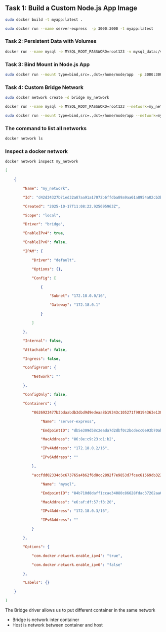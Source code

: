 
## Task 1: Build a Custom Node.js App Image 

```bash
sudo docker build -t myapp:latest .
```

```bash 
sudo docker run --name server-express  -p 3000:3000 -t myapp:latest
```
### Task 2: Persistent Data with Volumes


```bash
docker run --name mysql -e MYSQL_ROOT_PASSWORD=root123 -v mysql_data:/var/lib/mysql -d mysql:latest
```

### Task 3: Bind Mount in Node.js App

```bash
sudo docker run --mount type=bind,src=.,dst=/home/node/app  -p 3000:3000 -t myapp:latest
```

### Task 4: Custom Bridge Network

```bash
sudo docker network create -d bridge my_network
```

```bash 
docker run --name mysql -e MYSQL_ROOT_PASSWORD=root123 --network=my_network -v mysql_data:/var/lib/mysql -d mysql:latest
```

```bash 
sudo docker run --mount type=bind,src=.,dst=/home/node/app --network=my_network  -p 3000:3000 -t myapp:latest
```



### The command  to list all networks

```bash
docker network ls
```

### Inspect a docker network

```bash
docker network inspect my_network
```

```json
[

    {

        "Name": "my_network",

        "Id": "d42d34327b71ed32a87aa91a17072b6ffdba89a9aa61a8954a02cb3be6f948ea",

        "Created": "2025-10-17T11:08:22.925695963Z",

        "Scope": "local",

        "Driver": "bridge",

        "EnableIPv4": true,

        "EnableIPv6": false,

        "IPAM": {

            "Driver": "default",

            "Options": {},

            "Config": [

                {

                    "Subnet": "172.18.0.0/16",

                    "Gateway": "172.18.0.1"

                }

            ]

        },

        "Internal": false,

        "Attachable": false,

        "Ingress": false,

        "ConfigFrom": {

            "Network": ""

        },

        "ConfigOnly": false,

        "Containers": {

            "0626923477b3bdaabdb3dbd9d9edeaa8b19343c105271f90194363e1384199db": {

                "Name": "server-express",

                "EndpointID": "db5e309d58c2eada7d2dbf0c2bcdecc0e93b70ab1c7371b4e529af6b0a5792c6",

                "MacAddress": "86:8e:c9:23:d1:b2",

                "IPv4Address": "172.18.0.2/16",

                "IPv6Address": ""

            },

            "accfdd02334d6c673765a4b62f6d8cc2892f7e9853d7fcec61569db323bfea99": {

                "Name": "mysql",

                "EndpointID": "84b710d8daff1ccae34080c86628fdac37202aa06f39115f85997f76d089cadb",

                "MacAddress": "e6:af:df:57:f3:20",

                "IPv4Address": "172.18.0.3/16",

                "IPv6Address": ""

            }

        },

        "Options": {

            "com.docker.network.enable_ipv4": "true",

            "com.docker.network.enable_ipv6": "false"

        },

        "Labels": {}

    }

]
```


The Bridge driver allows us to put different container in the same network 

- Bridge is network inter container 
- Host is network between container and host

